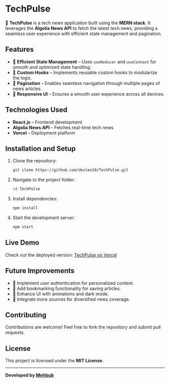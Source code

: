 # TechPulse

🚀 **TechPulse** is a tech news application built using the **MERN stack**. It leverages the **Algolia News API** to fetch the latest tech news, providing a seamless user experience with efficient state management and pagination.

## Features

- 🔹 **Efficient State Management** – Uses `useReducer` and `useContext` for smooth and optimized state handling.
- 🔹 **Custom Hooks** – Implements reusable custom hooks to modularize the logic.
- 🔹 **Pagination** – Enables seamless navigation through multiple pages of news articles.
- 🔹 **Responsive UI** – Ensures a smooth user experience across all devices.

## Technologies Used

- **React.js** – Frontend development
- **Algolia News API** – Fetches real-time tech news
- **Vercel** – Deployment platform

## Installation and Setup

1. Clone the repository:
   ```bash
   git clone https://github.com/devleo10/TechPulse.git
   ```
2. Navigate to the project folder:
   ```bash
   cd TechPulse
   ```
3. Install dependencies:
   ```bash
   npm install
   ```
4. Start the development server:
   ```bash
   npm start
   ```

## Live Demo

Check out the deployed version: [TechPulse on Vercel](https://techpulse-devleo.vercel.app/)

## Future Improvements

- 📌 Implement user authentication for personalized content.
- 📌 Add bookmarking functionality for saving articles.
- 📌 Enhance UI with animations and dark mode.
- 📌 Integrate more sources for diversified news coverage.

## Contributing

Contributions are welcome! Feel free to fork the repository and submit pull requests.

## License

This project is licensed under the **MIT License**.

---

**Developed by [Mehbub](https://github.com/devleo10)**

